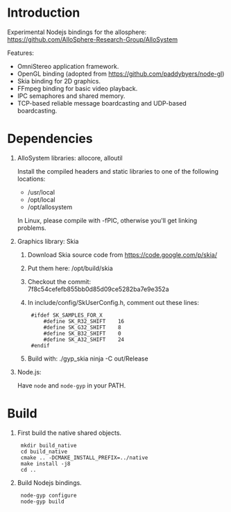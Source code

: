 Introduction
====

Experimental Nodejs bindings for the allosphere: https://github.com/AlloSphere-Research-Group/AlloSystem

Features:

- OmniStereo application framework.
- OpenGL binding (adopted from https://github.com/paddybyers/node-gl)
- Skia binding for 2D graphics.
- FFmpeg binding for basic video playback.
- IPC semaphores and shared memory.
- TCP-based reliable message boardcasting and UDP-based boardcasting.

Dependencies
====

1. AlloSystem libraries: allocore, alloutil

    Install the compiled headers and static libraries to one of the following locations:
    
    * /usr/local
    * /opt/local
    * /opt/allosystem
    
    In Linux, please compile with -fPIC, otherwise you'll get linking problems.

2. Graphics library: Skia

    1. Download Skia source code from https://code.google.com/p/skia/
    
    2. Put them here: /opt/build/skia
    
    3. Checkout the commit: 7f8c54cefefb855bb0d85d09ce5282ba7e9e352a
    
    4. In include/config/SkUserConfig.h, comment out these lines:
    
            #ifdef SK_SAMPLES_FOR_X
                #define SK_R32_SHIFT    16
                #define SK_G32_SHIFT    8
                #define SK_B32_SHIFT    0
                #define SK_A32_SHIFT    24
            #endif
        
    5. Build with:
        ./gyp_skia
        ninja -C out/Release

3. Node.js:

    Have `node` and `node-gyp` in your PATH.

Build
====

1. First build the native shared objects.

        mkdir build_native
        cd build_native
        cmake .. -DCMAKE_INSTALL_PREFIX=../native
        make install -j8
        cd ..

2. Build Nodejs bindings.

        node-gyp configure
        node-gyp build
